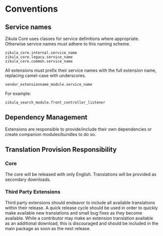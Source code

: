 # Conventions

## Service names

Zikula Core uses classes for service definitions where appropriate. Otherwise service names must adhere to this naming scheme.

```
zikula_core.internal.service_name
zikula_core.legacy.service_name
zikula_core.common.service_name
```

All extensions must prefix their service names with the full extension name, replacing camel-case with underscores.

```
vendor_extensionname_module.service_name
```

For example:

```
zikula_search_module.front_controller_listener
```

## Dependency Management

Extensions are responsible to provide/include their own dependencies or create companion modules/bundles to do so.

## Translation Provision Responsibility

### Core

The core will be released with only English. Translations will be provided as secondary downloads.

### Third Party Extensions

Third party extensions should endeavor to include all available translations within their release. A quick release 
cycle should be used in order to quickly make available new translations and small bug fixes as they become available. 
While a contributor may make an extension translation available as an additional download, this is discouraged and 
should be included in the main package as soon as the next release.
